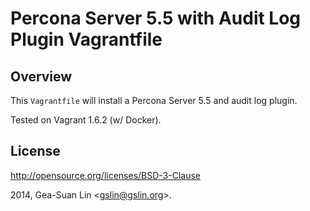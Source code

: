 Percona Server 5.5 with Audit Log Plugin Vagrantfile
====================================================

Overview
--------

This <code>Vagrantfile</code> will install a Percona Server 5.5 and audit log plugin.

Tested on Vagrant 1.6.2 (w/ Docker).

License
-------

http://opensource.org/licenses/BSD-3-Clause

2014, Gea-Suan Lin &lt;gslin@gslin.org>.
